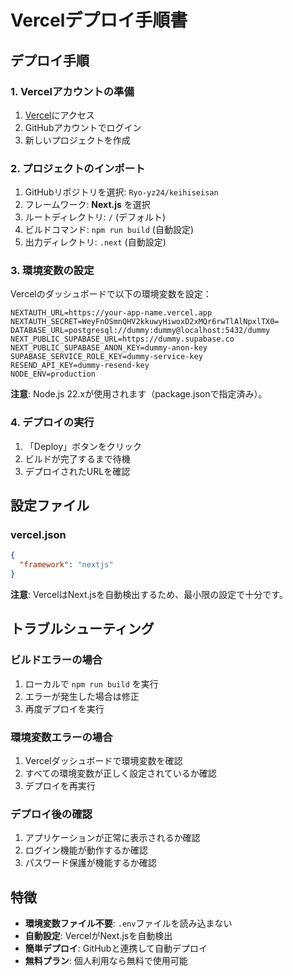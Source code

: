 # Vercelデプロイ手順書

## デプロイ手順

### 1. Vercelアカウントの準備
1. [Vercel](https://vercel.com)にアクセス
2. GitHubアカウントでログイン
3. 新しいプロジェクトを作成

### 2. プロジェクトのインポート
1. GitHubリポジトリを選択: `Ryo-yz24/keihiseisan`
2. フレームワーク: **Next.js** を選択
3. ルートディレクトリ: `/` (デフォルト)
4. ビルドコマンド: `npm run build` (自動設定)
5. 出力ディレクトリ: `.next` (自動設定)

### 3. 環境変数の設定
Vercelのダッシュボードで以下の環境変数を設定：

```
NEXTAUTH_URL=https://your-app-name.vercel.app
NEXTAUTH_SECRET=WeyFnOSmnQHV2kkuwyHiwoxD2xMQr6rwTlAlNpxlTX0=
DATABASE_URL=postgresql://dummy:dummy@localhost:5432/dummy
NEXT_PUBLIC_SUPABASE_URL=https://dummy.supabase.co
NEXT_PUBLIC_SUPABASE_ANON_KEY=dummy-anon-key
SUPABASE_SERVICE_ROLE_KEY=dummy-service-key
RESEND_API_KEY=dummy-resend-key
NODE_ENV=production
```

**注意**: Node.js 22.xが使用されます（package.jsonで指定済み）。

### 4. デプロイの実行
1. 「Deploy」ボタンをクリック
2. ビルドが完了するまで待機
3. デプロイされたURLを確認

## 設定ファイル

### vercel.json
```json
{
  "framework": "nextjs"
}
```

**注意**: VercelはNext.jsを自動検出するため、最小限の設定で十分です。

## トラブルシューティング

### ビルドエラーの場合
1. ローカルで `npm run build` を実行
2. エラーが発生した場合は修正
3. 再度デプロイを実行

### 環境変数エラーの場合
1. Vercelダッシュボードで環境変数を確認
2. すべての環境変数が正しく設定されているか確認
3. デプロイを再実行

### デプロイ後の確認
1. アプリケーションが正常に表示されるか確認
2. ログイン機能が動作するか確認
3. パスワード保護が機能するか確認

## 特徴

- **環境変数ファイル不要**: `.env`ファイルを読み込まない
- **自動設定**: VercelがNext.jsを自動検出
- **簡単デプロイ**: GitHubと連携して自動デプロイ
- **無料プラン**: 個人利用なら無料で使用可能

